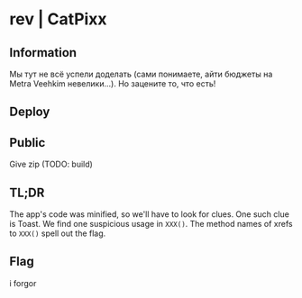 # rev | CatPixx
## Information

Мы тут не всё успели доделать (сами понимаете, айти бюджеты на Metra Veehkim невелики...). Но зацените то, что есть!

## Deploy

## Public
Give zip (TODO: build)

## TL;DR
The app's code was minified, so we'll have to look for clues. One such clue is Toast. We find one suspicious usage in `XXX()`. The method names of xrefs to `XXX()` spell out the flag.

## Flag
i forgor
